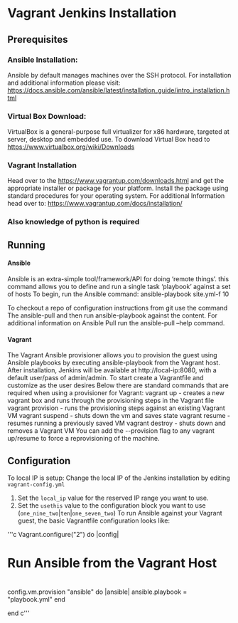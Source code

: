 # Vagrant Jenkins Installation 

## Prerequisites
### Ansible Installation:
Ansible by default manages machines over the SSH protocol.
For installation and additional information please visit: 
https://docs.ansible.com/ansible/latest/installation_guide/intro_installation.html

### Virtual Box Download:
VirtualBox is a general-purpose full virtualizer for x86 hardware, targeted at server, desktop and embedded use. 
To download Virtual Box head to https://www.virtualbox.org/wiki/Downloads
### Vagrant Installation 
Head over to the https://www.vagrantup.com/downloads.html and get the appropriate installer or package for your platform. Install the package using standard procedures for your operating system. For additional Information head over to: https://www.vagrantup.com/docs/installation/

### Also knowledge of python is required

## Running

#### Ansible
Ansible is an extra-simple tool/framework/API for doing ‘remote things’. this command allows you to define and run a single task ‘playbook’ against a set of hosts
To begin, run the Ansible command: 
ansible-playbook site.yml-f 10

To checkout a repo of configuration instructions from git use the command The ansible-pull  and then run ansible-playbook against the content. 
For additional information on Ansible Pull run the ansible-pull –help command.
#### Vagrant
The Vagrant Ansible provisioner allows you to provision the guest using Ansible playbooks by executing ansible-playbook from the Vagrant host.
After installation, Jenkins will be available at http://local-ip:8080, with a default user/pass of admin/admin.
To start create a Vagrantfile and customize as the user desires 
Below there are standard commands that are required when using a provisioner for Vagrant: 
vagrant up - creates a new vagrant box and runs through the provisioning steps in the Vagrant file
vagrant provision - runs the provisioning steps against an existing Vagrant VM
vagrant suspend - shuts down the vm and saves state
vagrant resume - resumes running a previously saved VM
vagrant destroy - shuts down and removes a Vagrant VM
You can add the --provision flag to any vagrant up/resume to force a reprovisioning of the machine.

## Configuration
To local IP is setup: 
Change the local IP of the Jenkins installation by editing `vagrant-config.yml`
1. Set the `local_ip` value for the reserved IP range you want to use.
2. Set the `usethis` value to the configuration block you want to use (`one_nine_two`|`ten`|`one_seven_two`)
To run Ansible against your Vagrant guest, the basic Vagrantfile configuration looks like:

'''c
Vagrant.configure("2") do |config|

  #
  # Run Ansible from the Vagrant Host
  #
  config.vm.provision "ansible" do |ansible|
    ansible.playbook = "playbook.yml"
  end

end
c'''


